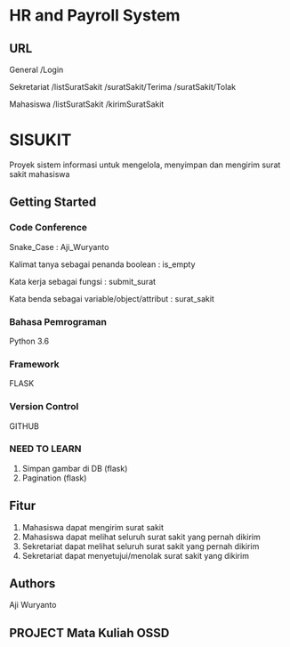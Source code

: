 # HR and Payroll System

## URL  
General
/Login

Sekretariat
/listSuratSakit
/suratSakit/Terima
/suratSakit/Tolak

Mahasiswa
/listSuratSakit
/kirimSuratSakit

# SISUKIT

Proyek sistem informasi untuk mengelola, menyimpan dan mengirim surat sakit mahasiswa

## Getting Started

### Code Conference
Snake_Case : Aji_Wuryanto

Kalimat tanya sebagai penanda boolean : is_empty

Kata kerja sebagai fungsi : submit_surat

Kata benda sebagai variable/object/attribut : surat_sakit

### Bahasa Pemrograman

Python 3.6

### Framework

FLASK

### Version Control

GITHUB

### NEED TO LEARN
1. Simpan gambar di DB (flask)
2. Pagination (flask)

## Fitur
1. Mahasiswa dapat mengirim surat sakit
2. Mahasiswa dapat melihat seluruh surat sakit yang pernah dikirim
3. Sekretariat dapat melihat seluruh surat sakit yang pernah dikirim
4. Sekretariat dapat menyetujui/menolak surat sakit yang dikirim

## Authors

Aji Wuryanto

## PROJECT Mata Kuliah OSSD
